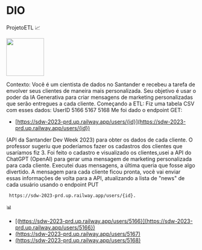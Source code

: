 # DIO
ProjetoETL 📈



[<img src="https://media.licdn.com/dms/image/C4D12AQEAbubuyDdt4A/article-cover_image-shrink_600_2000/0/1594949995585?e=2147483647&v=beta&t=C3wqaJJ-KB-BdYeRoSVW-WwSEjefcS7fP2GdAnINv7A" width="100">](URL_DO_SEU_NOTEBOOK_NO_COLAB)

Contexto: Você é um cientista de dados no Santander e recebeu a tarefa de envolver seus clientes de maneira mais personalizada. Seu objetivo é usar o poder da IA Generativa para criar mensagens de marketing personalizadas que serão entregues a cada cliente.
Começando a ETL:
Fiz uma tabela CSV com esses dados: 
UserID
5166
5167
5168
Me foi dado o endpoint GET:
- [https://sdw-2023-prd.up.railway.app/users/{id}](https://sdw-2023-prd.up.railway.app/users/{id})

    
(API da Santander Dev Week 2023) para obter os dados de cada cliente. O professor sugeriu que poderíamos fazer os cadastros dos clientes que usaríamos fiz 3. 
Foi feito o cadastro e visualizado os clientes,usei a API do ChatGPT (OpenAI) para gerar uma mensagem de marketing personalizada para cada cliente. Executei duas mensagens, a última queria que fosse algo divertido.
     A mensagem para cada cliente ficou pronta, você vai enviar essas informações de volta para a API, atualizando a lista de "news" de cada usuário usando o endpoint PUT 
     
     https://sdw-2023-prd.up.railway.app/users/{id}.

📊
- [(https://sdw-2023-prd.up.railway.app/users/5166}](https://sdw-2023-prd.up.railway.app/users/5166})
- [(https://sdw-2023-prd.up.railway.app/users/5167)](https://sdw-2023-prd.up.railway.app/users/5167)
- [(https://sdw-2023-prd.up.railway.app/users/5168)](https://sdw-2023-prd.up.railway.app/users/5168)


